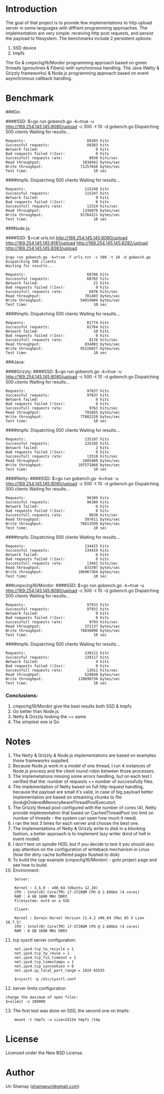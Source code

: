 Introduction
================

The goal of that project is to provide few implementations to http upload server in some languages with diffrent programming approaches.
The implementation are very simple: receiving http post requests, and persist the payload to filesystem.
The benchmarks include 2 persistent options:

1. SSD device
2. tmpfs

The Go & cmpxchg16/Mordor programming approach based on green threads (goroutines & Fibers) with synchronous handling.
The Java (Netty & Grizzly frameworks) & Node.js programming approach based on event asynchronous callback handling.


Benchmark
===========

###Go:

####SSD:
    $>go run gobench.go -k=true -u http://169.254.145.145:8080/upload -c 500 -t 10 -d gobench.go
    Dispatching 500 clients
    Waiting for results...

    Requests:                            89383 hits
    Successful requests:                 89383 hits
    Network failed:                          0 hits
    Bad requests failed (!2xx):              0 hits
    Successfull requests rate:            8938 hits/sec
    Read throughput:                   1036842 bytes/sec
    Write throughput:                 71257656 bytes/sec
    Test time:                              10 sec

####tmpfs:
    Dispatching 500 clients
    Waiting for results...

    Requests:                           115248 hits
    Successful requests:                115247 hits
    Network failed:                          0 hits
    Bad requests failed (!2xx):              0 hits
    Successfull requests rate:           11524 hits/sec
    Read throughput:                   1336876 bytes/sec
    Write throughput:                 91764221 bytes/sec
    Test time:                              10 sec
    
###Node.js:

####SSD:
    $>cat urls.txt
    http://169.254.145.145:8080/upload
    http://169.254.145.145:8181/upload
    http://169.254.145.145:8282/upload
    http://169.254.145.145:8383/upload

    $>go run gobench.go -k=true -f urls.txt -c 500 -t 10 -d gobench.go
    Dispatching 500 clients
    Waiting for results...

    Requests:                            68786 hits
    Successful requests:                 68765 hits
    Network failed:                         21 hits
    Bad requests failed (!2xx):              0 hits
    Successfull requests rate:            6876 hits/sec
    Read throughput:                    701403 bytes/sec
    Write throughput:                 54914084 bytes/sec
    Test time:                              10 sec

####tmpfs:
    Dispatching 500 clients
    Waiting for results...

    Requests:                            81774 hits
    Successful requests:                 81764 hits
    Network failed:                         10 hits
    Bad requests failed (!2xx):              0 hits
    Successfull requests rate:            8176 hits/sec
    Read throughput:                    834003 bytes/sec
    Write throughput:                 65226827 bytes/sec
    Test time:                              10 sec

###Java:
    
####Grizzly:
####SSD:
    $>go run gobench.go -k=true -u http://169.254.145.145:8080/upload -c 500 -t 10 -d gobench.go
    Dispatching 500 clients
    Waiting for results...

    Requests:                            97637 hits
    Successful requests:                 97637 hits
    Network failed:                          0 hits
    Bad requests failed (!2xx):              0 hits
    Successfull requests rate:            9763 hits/sec
    Read throughput:                    791055 bytes/sec
    Write throughput:                 77802220 bytes/sec
    Test time:                              10 sec

####tmpfs:
    Dispatching 500 clients
    Waiting for results...

    Requests:                           135187 hits
    Successful requests:                135185 hits
    Network failed:                          2 hits
    Bad requests failed (!2xx):              0 hits
    Successfull requests rate:           13518 hits/sec
    Read throughput:                   1095460 bytes/sec
    Write throughput:                107571860 bytes/sec
    Test time:                              10 sec

####Netty:
####SSD:
    $>go run gobench.go -k=true -u http://169.254.145.145:8080/upload -c 500 -t 10 -d gobench.go
    Dispatching 500 clients
    Waiting for results...

    Requests:                            96389 hits
    Successful requests:                 96389 hits
    Network failed:                          0 hits
    Bad requests failed (!2xx):              0 hits
    Successfull requests rate:            9638 hits/sec
    Read throughput:                    597611 bytes/sec
    Write throughput:                 76813599 bytes/sec
    Test time:                              10 sec

####tmpfs:
    Dispatching 500 clients
    Waiting for results...

    Requests:                           134425 hits
    Successful requests:                134419 hits
    Network failed:                          6 hits
    Bad requests failed (!2xx):              0 hits
    Successfull requests rate:           13441 hits/sec
    Read throughput:                    833397 bytes/sec
    Write throughput:                106967364 bytes/sec
    Test time:                              10 sec

###cmpxchg16/Mordor:
####SSD:
    $>go run gobench.go -k=true -u http://169.254.145.145:8080/upload -c 500 -t 10 -d gobench.go
    Dispatching 500 clients
    Waiting for results...

    Requests:                            97931 hits
    Successful requests:                 97931 hits
    Network failed:                          0 hits
    Bad requests failed (!2xx):              0 hits
    Successfull requests rate:            9793 hits/sec
    Read throughput:                    372137 bytes/sec
    Write throughput:                 78036096 bytes/sec
    Test time:                              10 sec

####tmpfs:
    Dispatching 500 clients
    Waiting for results...

    Requests:                           139121 hits
    Successful requests:                139117 hits
    Network failed:                          4 hits
    Bad requests failed (!2xx):              0 hits
    Successfull requests rate:           13911 hits/sec
    Read throughput:                    528648 bytes/sec
    Write throughput:                110690736 bytes/sec
    Test time:                              10 sec


### Conclusions:
1. cmpxchg16/Mordor give the best results both SSD & tmpfs
2. Go better than Node.js
3. Netty & Grizzly looking the ~= same
4. The simplest one is Go


Notes
================

1. The Netty & Grizzly & Node.js implementations are based on examples those frameworks supplied.
2. Because Node.js work in a model of one thread, I run 4 instances of Node.js process and the client round-robin between those processes.
3. The implemetations missing some errors handling, but on each test I verified that the: number of requests == number of successfully files.
4. The implementation of Netty based on full http request handling, because the payload are small it's valid, in case of big payload better implementation are based on streaming chunks to file (look@OrderedMemoryAwareThreadPoolExecutor)
5. The Grizzly thread pool configured with the number of cores (4), Netty provide implementation that based on CachedThreadPool (no limit on number of threads - the system can open how much it need).
6. I ran the test 3 times for each server and choose the best one.
7. The implementations of Netty & Grizzly write to disk in a blocking fashion, a better approach is to implement lazy writer (kind of hell in event model)
8. I don't test on spindle HDD, but if you decide to test it you should also pay attention on the configuration of writeback mechanism in Linux (how the dirty cache buffered pages flushed to disk)
9. To build the cpp example (cmpxchg16/Mordor) - goto project page and see how to build.
10. Environment:
```
    Server:

    Kernel : 3.5.0 - x86_64 (Ubuntu 12.10)
    CPU : Intel(R) Core(TM) i7-3720QM CPU @ 2.60GHz (4 cores)
    RAM : 4 GB 1600 MHz DDR3
    Filesystem: ext4 on a SSD

    Client:

    Kernel : Darwin Kernel Version 11.4.2 x86_64 (Mac OS X Lion 10.7.5)
    CPU : Intel(R) Core(TM) i7-3720QM CPU @ 2.60GHz (4 cores)
    RAM : 8 GB 1600 MHz DDR3
```
11. tcp sysctl server configuration:
```
    net.ipv4.tcp_tw_recycle = 1
    net.ipv4.tcp_tw_reuse = 1
    net.ipv4.tcp_fin_timeout = 1
    net.ipv4.tcp_timestamps = 1
    net.ipv4.tcp_syncookies = 0
    net.ipv4.ip_local_port_range = 1024 65535

    $>sysctl -p /etc/sysctl.conf
```
12. server limits configuration
```
change the maximum of open files:
$>ulimit -n 200000
```
13. The first test was done on SSD, the second one on tmpfs:
```
    mount -t tmpfs -o size=1512m tmpfs /tmp
```


License
================

Licensed under the New BSD License.


Author
================

Uri Shamay (shamayuri@gmail.com)
